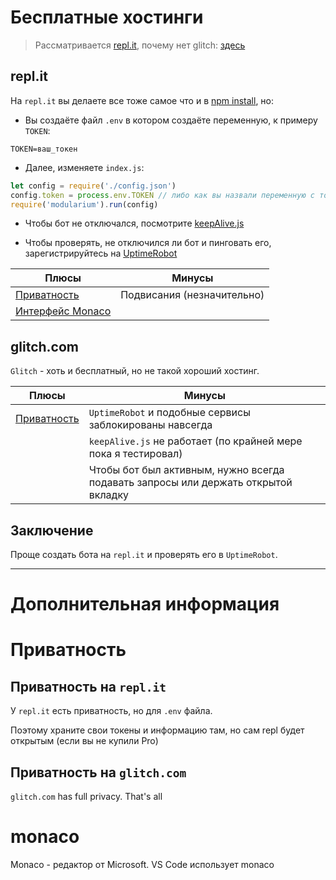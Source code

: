 # Бесплатные хостинги

> Рассматривается [repl.it](https://repl.it), почему нет glitch: [здесь](#glitchcom)

## repl.it

На `repl.it` вы делаете все тоже самое что и в [npm install](#npm-install), но:

- Вы создаёте файл `.env` в котором создаёте переменную, к примеру `TOKEN`:

```
TOKEN=ваш_токен
```

- Далее, изменяете `index.js`:

```js
let config = require('./config.json')
config.token = process.env.TOKEN // либо как вы назвали переменную с токеном
require('modularium').run(config)
```

- Чтобы бот не отключался, посмотрите [keepAlive.js](examples/keepAlive.js)

- Чтобы проверять, не отключился ли бот и пинговать его, зарегистрируйтесь на [UptimeRobot](https://uptimerobot.com)

| Плюсы | Минусы |
| --- | --- |
| [Приватность](#приватность-на-replit) | Подвисания (незначительно) |
| [Интерфейс Monaco](#monaco) |  |

## glitch.com

`Glitch` - хоть и бесплатный, но не такой хороший хостинг.

| Плюсы | Минусы |
| --- | --- |
| [Приватность](#приватность-на-glitchcom) | `UptimeRobot` и подобные сервисы заблокированы навсегда |
| | `keepAlive.js` не работает (по крайней мере пока я тестировал) |
| | Чтобы бот был активным, нужно всегда подавать запросы или держать открытой вкладку |

## Заключение

Проще создать бота на `repl.it` и проверять его в `UptimeRobot`.
___

# Дополнительная информация

# Приватность

## Приватность на `repl.it`
У `repl.it` есть приватность, но для `.env` файла.

Поэтому храните свои токены и информацию там, но сам repl будет открытым (если вы не купили Pro)

## Приватность на `glitch.com`
`glitch.com` has full privacy. That's all

# monaco

Monaco - редактор от Microsoft. VS Code использует monaco 

